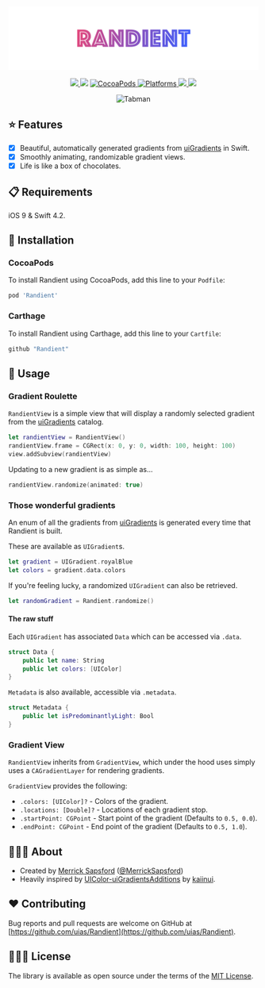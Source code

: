 <p align="center">
    <img src=".artwork/logo.png" width="890" alt="Tabman"/>
</p>

<p align="center">
    <a href="https://travis-ci.org/uias/Randient">
        <img src="https://travis-ci.org/uias/Randient.svg?branch=master" />
    </a>
    <img src="https://img.shields.io/badge/Swift-4.2-orange.svg?style=flat" />
    <a href="https://cocoapods.org/pods/Randient">
        <img src="https://img.shields.io/cocoapods/v/Randient.svg" alt="CocoaPods" />
    </a>
	<a href="https://cocoapods.org/pods/Randient">
        <img src="https://img.shields.io/cocoapods/p/Randient.svg" alt="Platforms" />
    </a>
	<a href="https://github.com/Carthage/Carthage">
        <img src="https://img.shields.io/badge/Carthage-compatible-4BC51D.svg?style=flat" />
    </a>
	<a href="https://github.com/uias/Randient/releases">
        <img src="https://img.shields.io/github/release/uias/Randient.svg" />
    </a>
</p>

<p align="center">
    <img src=".artwork/randient.gif" width="450" alt="Tabman"/>
</p>

## ⭐️ Features

- [x] Beautiful, automatically generated gradients from [uiGradients](https://uigradients.com) in Swift.
- [x] Smoothly animating, randomizable gradient views.
- [x] Life is like a box of chocolates.

## 📋 Requirements

iOS 9 & Swift 4.2.

## 📲 Installation

### CocoaPods

To install Randient using CocoaPods, add this line to your `Podfile`:

```ruby
pod 'Randient'
```

### Carthage

To install Randient using Carthage, add this line to your `Cartfile`:

```ruby
github "Randient"
```

## 🚀 Usage

### Gradient Roulette
`RandientView` is a simple view that will display a randomly selected gradient from the [uiGradients](https://uigradients.com) catalog.

```swift
let randientView = RandientView()
randientView.frame = CGRect(x: 0, y: 0, width: 100, height: 100)
view.addSubview(randientView)
```

Updating to a new gradient is as simple as...

```swift
randientView.randomize(animated: true)
```

### Those wonderful gradients

An enum of all the gradients from [uiGradients](https://uigradients.com) is generated every time that Randient is built.

These are available as `UIGradient`s.

```swift
let gradient = UIGradient.royalBlue
let colors = gradient.data.colors
```

If you're feeling lucky, a randomized `UIGradient` can also be retrieved.

```swift
let randomGradient = Randient.randomize()
```

#### The raw stuff

Each `UIGradient` has associated `Data` which can be accessed via `.data`.

```swift
struct Data {
    public let name: String
    public let colors: [UIColor]
}
```

`Metadata` is also available, accessible via `.metadata`.

```swift
struct Metadata {
    public let isPredominantlyLight: Bool
}
```

### Gradient View

`RandientView` inherits from `GradientView`, which under the hood uses simply uses a `CAGradientLayer` for rendering gradients.

`GradientView` provides the following:
- `.colors: [UIColor]?` - Colors of the gradient.
- `.locations: [Double]?` - Locations of each gradient stop.
- `.startPoint: CGPoint` - Start point of the gradient (Defaults to `0.5, 0.0`).
- `.endPoint: CGPoint` - End point of the gradient (Defaults to `0.5, 1.0`).

## 👨🏻‍💻 About
- Created by [Merrick Sapsford](https://github.com/msaps) ([@MerrickSapsford](https://twitter.com/MerrickSapsford))
- Heavily inspired by [UIColor-uiGradientsAdditions](https://github.com/kaiinui/UIColor-uiGradientsAdditions) by [kaiinui](https://github.com/kaiinui).

## ❤️ Contributing
Bug reports and pull requests are welcome on GitHub at [https://github.com/uias/Randient](https://github.com/uias/Randient).

## 👮🏻‍♂️ License
The library is available as open source under the terms of the [MIT License](http://opensource.org/licenses/MIT).
